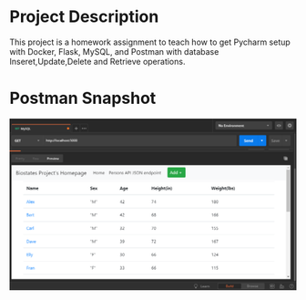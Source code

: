 # Project Description
This project is a homework assignment to teach how to get Pycharm setup with Docker, Flask, MySQL, and Postman with database Inseret,Update,Delete and Retrieve operations.

# Postman Snapshot
![](./screenshots/postman1.PNG)